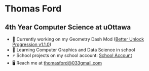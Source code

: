 # Thomas Ford

## 4th Year Computer Science at uOttawa

- 🔭 Currently working on my Geometry Dash Mod ([Better Unlock Progression v1.1.0](https://github.com/GlowRock03/better-unlock-progression/tree/v1.1.0))
- 📖 Learning Computer Graphics and Data Science in school
- ⚡ School projects on my school account: [School Account](https://github.com/GlowRock0)
- 🖥️ Reach me at <thomasford@033gmail.com>
